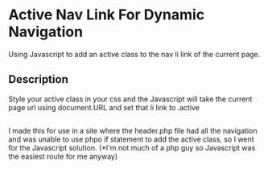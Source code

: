 # Active Nav Link For Dynamic Navigation

Using Javascript to add an active class to the nav li link of the current page.

## Description

Style your active class in your css and the Javascript will take the current page url using document.URL and set that li link to .active

##

I made this for use in a site where the header.php file had all the navigation and was unable to use phpo if statement to add the active class, so I went for the Javascript solution. (\*I'm not much of a php guy so Javascript was the easiest route for me anyway)
